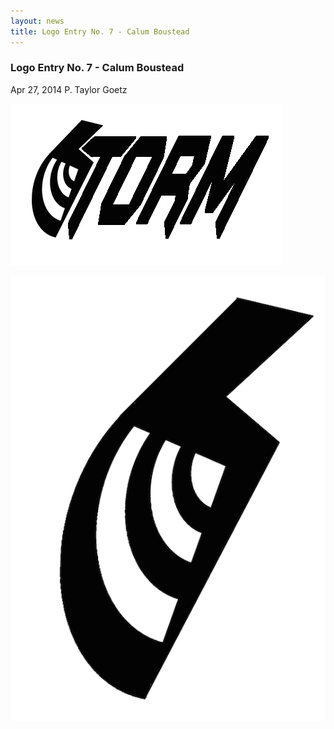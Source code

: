 ```yaml
---
layout: news
title: Logo Entry No. 7 - Calum Boustead
---
```

<!--Post Header-->
<h3 class="news-title">Logo Entry No. 7 - Calum Boustead</h3>
<div class="news-meta">
    <i class="fa fa-calendar"></i> Apr 27, 2014 <i class="fa fa-user"></i> P. Taylor Goetz
</div>
<!--Post Body-->
<p><img src="storm_logo07.png" alt="Storm Logo" class="img-responsive"></p>
<p><img src="storm_logo07-2.png" alt="Storm Logo" class="img-responsive"></p>